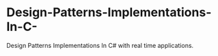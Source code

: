 # Design-Patterns-Implementations-In-C-
Design Patterns Implementations In C# with real time applications.
